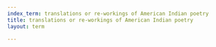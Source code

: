 ```yaml
---
index_term: translations or re-workings of American Indian poetry
title: translations or re-workings of American Indian poetry
layout: term

---
```

